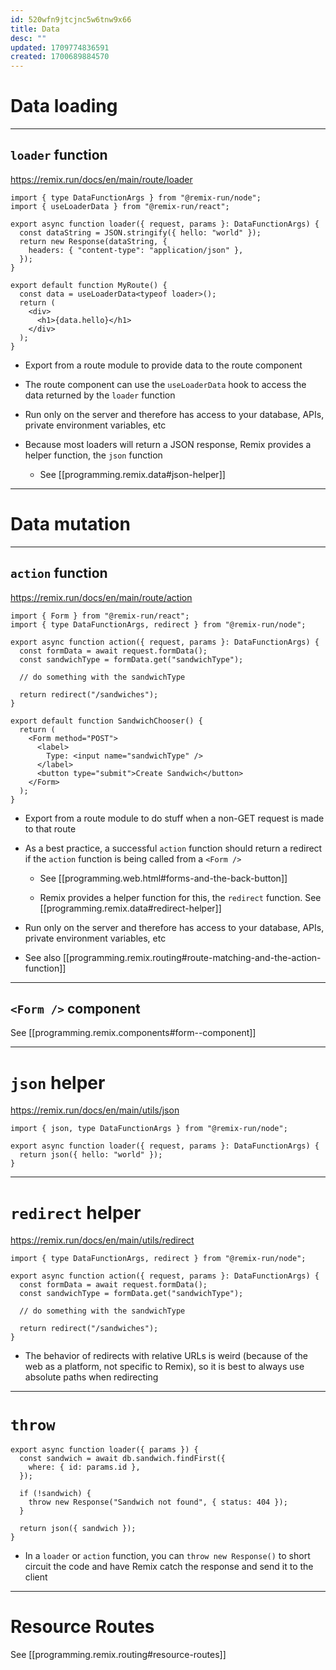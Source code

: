 ```yaml
---
id: 520wfn9jtcjnc5w6tnw9x66
title: Data
desc: ""
updated: 1709774836591
created: 1700689884570
---
```


# Data loading

---

## `loader` function

<https://remix.run/docs/en/main/route/loader>

```tsx
import { type DataFunctionArgs } from "@remix-run/node";
import { useLoaderData } from "@remix-run/react";

export async function loader({ request, params }: DataFunctionArgs) {
  const dataString = JSON.stringify({ hello: "world" });
  return new Response(dataString, {
    headers: { "content-type": "application/json" },
  });
}

export default function MyRoute() {
  const data = useLoaderData<typeof loader>();
  return (
    <div>
      <h1>{data.hello}</h1>
    </div>
  );
}
```

- Export from a route module to provide data to the route component

- The route component can use the `useLoaderData` hook to access the data
  returned by the `loader` function

- Run only on the server and therefore has access to your database, APIs,
  private environment variables, etc

- Because most loaders will return a JSON response, Remix provides a helper
  function, the `json` function

  - See [[programming.remix.data#json-helper]]

---

# Data mutation

---

## `action` function

<https://remix.run/docs/en/main/route/action>

```tsx
import { Form } from "@remix-run/react";
import { type DataFunctionArgs, redirect } from "@remix-run/node";

export async function action({ request, params }: DataFunctionArgs) {
  const formData = await request.formData();
  const sandwichType = formData.get("sandwichType");

  // do something with the sandwichType

  return redirect("/sandwiches");
}

export default function SandwichChooser() {
  return (
    <Form method="POST">
      <label>
        Type: <input name="sandwichType" />
      </label>
      <button type="submit">Create Sandwich</button>
    </Form>
  );
}
```

- Export from a route module to do stuff when a non-GET request is made to that
  route

- As a best practice, a successful `action` function should return a redirect if
  the `action` function is being called from a `<Form />`

  - See [[programming.web.html#forms-and-the-back-button]]

  - Remix provides a helper function for this, the `redirect` function. See
    [[programming.remix.data#redirect-helper]]

- Run only on the server and therefore has access to your database, APIs,
  private environment variables, etc

- See also [[programming.remix.routing#route-matching-and-the-action-function]]

---

## `<Form />` component

See [[programming.remix.components#form--component]]

---

# `json` helper

<https://remix.run/docs/en/main/utils/json>

```tsx
import { json, type DataFunctionArgs } from "@remix-run/node";

export async function loader({ request, params }: DataFunctionArgs) {
  return json({ hello: "world" });
}
```

---

# `redirect` helper

<https://remix.run/docs/en/main/utils/redirect>

```tsx
import { type DataFunctionArgs, redirect } from "@remix-run/node";

export async function action({ request, params }: DataFunctionArgs) {
  const formData = await request.formData();
  const sandwichType = formData.get("sandwichType");

  // do something with the sandwichType

  return redirect("/sandwiches");
}
```

- The behavior of redirects with relative URLs is weird (because of the web as a
  platform, not specific to Remix), so it is best to always use absolute paths
  when redirecting

---

# `throw`

```tsx
export async function loader({ params }) {
  const sandwich = await db.sandwich.findFirst({
    where: { id: params.id },
  });

  if (!sandwich) {
    throw new Response("Sandwich not found", { status: 404 });
  }

  return json({ sandwich });
}
```

- In a `loader` or `action` function, you can `throw new Response()` to short
  circuit the code and have Remix catch the response and send it to the client

---

# Resource Routes

See [[programming.remix.routing#resource-routes]]
